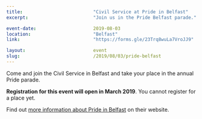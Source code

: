 ```yaml
---
title:  						"Civil Service at Pride in Belfast"
excerpt:	  					"Join us in the Pride Belfast parade."

event-date:	 					2019-08-03
location: 						"Belfast"
link:							"https://forms.gle/23Trq8wuLa7VroJJ9"

layout: 						event
slug:							/2019/08/03/pride-belfast
---
```


Come and join the Civil Service in Belfast and take your place in the annual Pride parade.

**Registration for this event will open in March 2019**. You cannot register for a place yet.

Find out [more information about Pride in Belfast](http://www.belfastpride.com) on their website.